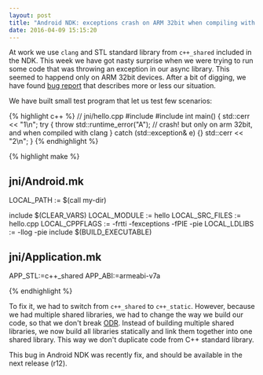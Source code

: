 ```yaml
---
layout: post
title: "Android NDK: exceptions crash on ARM 32bit when compiling with clang and c++_shared"
date: 2016-04-09 15:15:20 
---
```

At work we use `clang` and STL standard library from `c++_shared` included in the NDK.
This week we have got nasty surprise when we were trying to run some code that was
throwing an exception in our async library. This seemed to happend only on ARM 32bit devices. 
After a bit of digging, we have found [bug report][1] that describes more or less our situation.

We have built small test program that let us test few scenarios:

{% highlight c++ %}
// jni/hello.cpp
#include <stdexcept>
#include <iostream>
int main() {
  std::cerr << "1\n";
  try {
    throw std::runtime_error("A"); // crash! but only on arm 32bit, and when compiled with clang
  } catch (std::exception& e) {}
  std::cerr << "2\n";
}
{% endhighlight %}

{% highlight make %}
## jni/Android.mk
LOCAL_PATH := $(call my-dir)

include $(CLEAR_VARS)
LOCAL_MODULE := hello
LOCAL_SRC_FILES := hello.cpp
LOCAL_CPPFLAGS := -frtti -fexceptions -fPIE -pie
LOCAL_LDLIBS := -llog -pie
include $(BUILD_EXECUTABLE)

## jni/Application.mk
APP_STL:=c++_shared
APP_ABI:=armeabi-v7a

{% endhighlight %}

To fix it, we had to switch from `c++_shared` to `c++_static`. However, because we had multiple shared libraries, we had to change the way we build our code, so that we don't break [ODR][2]. Instead of building multiple shared libraries, we now build all libraries statically and link them together into one shared library. This way we don't duplicate code from C++ standard library.

This bug in Android NDK was recently fix, and should be available in the next release (r12).

[1]: https://code.google.com/p/android/issues/detail?id=179410
[2]: https://en.wikipedia.org/wiki/One_Definition_Rule
